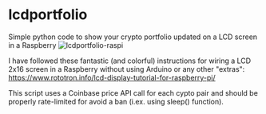 # lcdportfolio
Simple python code to show your crypto portfolio updated on a LCD screen in a Raspberry
![lcdportfolio-raspi](https://user-images.githubusercontent.com/39524746/111867607-75796100-8975-11eb-9e2f-94e17f8a3f3a.gif)

I have followed these fantastic (and colorful) instructions for wiring a LCD 2x16 screen 
in a Raspberry without using Arduino or any other "extras":
https://www.rototron.info/lcd-display-tutorial-for-raspberry-pi/

This script uses a Coinbase price API call for each cypto pair and should be properly
rate-limited for avoid a ban (i.ex. using sleep() function). 

